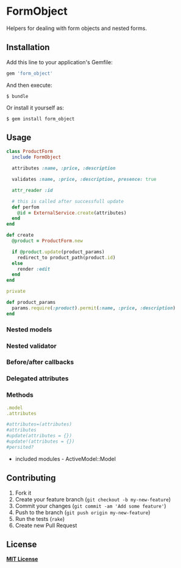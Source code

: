# FormObject

Helpers for dealing with form objects and nested forms.

## Installation

Add this line to your application's Gemfile:

```ruby
gem 'form_object'
```

And then execute:

    $ bundle

Or install it yourself as:

    $ gem install form_object

## Usage

```ruby
class ProductForm
  include FormObject

  attributes :name, :price, :description

  validates :name, :price, :description, presence: true

  attr_reader :id

  # this is called after successfull update
  def perfom
    @id = ExternalService.create(attributes)
  end
end
```

```ruby
def create
  @product = ProductForm.new

  if @product.update(product_params)
    redirect_to product_path(product.id)
  else
    render :edit
  end
end

private

def product_params
  params.require(:product).permit(:name, :price, :description)
end
```

### Nested models

### Nested validator

### Before/after callbacks

### Delegated attributes

### Methods

```ruby
.model
.attributes

#attributes=(attributes)
#attributes
#update(attributes = {})
#update!(attributes = {})
#persited?
```

+ included modules - ActiveModel::Model

## Contributing

1. Fork it
2. Create your feature branch (`git checkout -b my-new-feature`)
3. Commit your changes (`git commit -am 'Add some feature'`)
4. Push to the branch (`git push origin my-new-feature`)
5. Run the tests (`rake`)
6. Create new Pull Request

## License

**[MIT License](https://github.com/RStankov/FormObject/blob/master/LICENSE.txt)**
